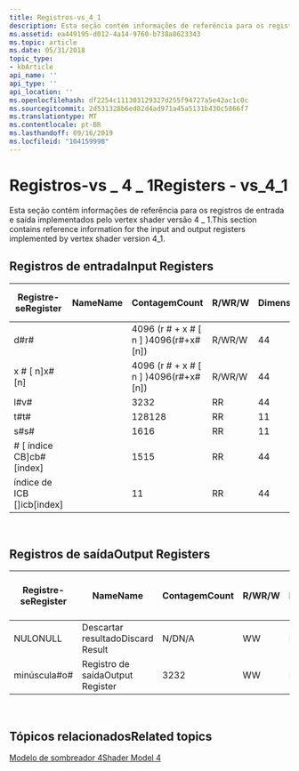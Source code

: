 ```yaml
---
title: Registros-vs_4_1
description: Esta seção contém informações de referência para os registros de entrada e saída implementados pelo vertex shader versão 4 \_ 1.
ms.assetid: ea449195-d012-4a14-9760-b738a8623343
ms.topic: article
ms.date: 05/31/2018
topic_type:
- kbArticle
api_name: ''
api_type: ''
api_location: ''
ms.openlocfilehash: df2254c111303129327d255f94727a5e42ac1c0c
ms.sourcegitcommit: 2d531328b6ed82d4ad971a45a5131b430c5866f7
ms.translationtype: MT
ms.contentlocale: pt-BR
ms.lasthandoff: 09/16/2019
ms.locfileid: "104159998"
---
```

# <a name="registers---vs_4_1"></a><span data-ttu-id="354a5-103">Registros-vs \_ 4 \_ 1</span><span class="sxs-lookup"><span data-stu-id="354a5-103">Registers - vs\_4\_1</span></span>

<span data-ttu-id="354a5-104">Esta seção contém informações de referência para os registros de entrada e saída implementados pelo vertex shader versão 4 \_ 1.</span><span class="sxs-lookup"><span data-stu-id="354a5-104">This section contains reference information for the input and output registers implemented by vertex shader version 4\_1.</span></span>

## <a name="input-registers"></a><span data-ttu-id="354a5-105">Registros de entrada</span><span class="sxs-lookup"><span data-stu-id="354a5-105">Input Registers</span></span>



| <span data-ttu-id="354a5-106">Registre-se</span><span class="sxs-lookup"><span data-stu-id="354a5-106">Register</span></span>      | <span data-ttu-id="354a5-107">Name</span><span class="sxs-lookup"><span data-stu-id="354a5-107">Name</span></span> | <span data-ttu-id="354a5-108">Contagem</span><span class="sxs-lookup"><span data-stu-id="354a5-108">Count</span></span>              | <span data-ttu-id="354a5-109">R/W</span><span class="sxs-lookup"><span data-stu-id="354a5-109">R/W</span></span> | <span data-ttu-id="354a5-110">Dimensão</span><span class="sxs-lookup"><span data-stu-id="354a5-110">Dimension</span></span> | <span data-ttu-id="354a5-111">Indexável por r\#</span><span class="sxs-lookup"><span data-stu-id="354a5-111">Indexable by r\#</span></span> | <span data-ttu-id="354a5-112">Padrões</span><span class="sxs-lookup"><span data-stu-id="354a5-112">Defaults</span></span> | <span data-ttu-id="354a5-113">Requer DCL</span><span class="sxs-lookup"><span data-stu-id="354a5-113">Requires DCL</span></span> |
|---------------|------|--------------------|-----|-----------|------------------|----------|--------------|
| <span data-ttu-id="354a5-114">d\#</span><span class="sxs-lookup"><span data-stu-id="354a5-114">r\#</span></span>           |      | <span data-ttu-id="354a5-115">4096 (r \# + x \# \[ n \] )</span><span class="sxs-lookup"><span data-stu-id="354a5-115">4096(r\#+x\#\[n\])</span></span> | <span data-ttu-id="354a5-116">R/W</span><span class="sxs-lookup"><span data-stu-id="354a5-116">R/W</span></span> | <span data-ttu-id="354a5-117">4</span><span class="sxs-lookup"><span data-stu-id="354a5-117">4</span></span>         | <span data-ttu-id="354a5-118">Não</span><span class="sxs-lookup"><span data-stu-id="354a5-118">No</span></span>               | <span data-ttu-id="354a5-119">Nenhum</span><span class="sxs-lookup"><span data-stu-id="354a5-119">None</span></span>     | <span data-ttu-id="354a5-120">Yes</span><span class="sxs-lookup"><span data-stu-id="354a5-120">Yes</span></span>          |
| <span data-ttu-id="354a5-121">x \# \[ n\]</span><span class="sxs-lookup"><span data-stu-id="354a5-121">x\#\[n\]</span></span>      |      | <span data-ttu-id="354a5-122">4096 (r \# + x \# \[ n \] )</span><span class="sxs-lookup"><span data-stu-id="354a5-122">4096(r\#+x\#\[n\])</span></span> | <span data-ttu-id="354a5-123">R/W</span><span class="sxs-lookup"><span data-stu-id="354a5-123">R/W</span></span> | <span data-ttu-id="354a5-124">4</span><span class="sxs-lookup"><span data-stu-id="354a5-124">4</span></span>         | <span data-ttu-id="354a5-125">Sim</span><span class="sxs-lookup"><span data-stu-id="354a5-125">Yes</span></span>              | <span data-ttu-id="354a5-126">Nenhum</span><span class="sxs-lookup"><span data-stu-id="354a5-126">None</span></span>     | <span data-ttu-id="354a5-127">Yes</span><span class="sxs-lookup"><span data-stu-id="354a5-127">Yes</span></span>          |
| <span data-ttu-id="354a5-128">l\#</span><span class="sxs-lookup"><span data-stu-id="354a5-128">v\#</span></span>           |      | <span data-ttu-id="354a5-129">32</span><span class="sxs-lookup"><span data-stu-id="354a5-129">32</span></span>                 | <span data-ttu-id="354a5-130">R</span><span class="sxs-lookup"><span data-stu-id="354a5-130">R</span></span>   | <span data-ttu-id="354a5-131">4</span><span class="sxs-lookup"><span data-stu-id="354a5-131">4</span></span>         | <span data-ttu-id="354a5-132">Sim</span><span class="sxs-lookup"><span data-stu-id="354a5-132">Yes</span></span>              | <span data-ttu-id="354a5-133">Nenhum</span><span class="sxs-lookup"><span data-stu-id="354a5-133">None</span></span>     | <span data-ttu-id="354a5-134">Yes</span><span class="sxs-lookup"><span data-stu-id="354a5-134">Yes</span></span>          |
| <span data-ttu-id="354a5-135">t\#</span><span class="sxs-lookup"><span data-stu-id="354a5-135">t\#</span></span>           |      | <span data-ttu-id="354a5-136">128</span><span class="sxs-lookup"><span data-stu-id="354a5-136">128</span></span>                | <span data-ttu-id="354a5-137">R</span><span class="sxs-lookup"><span data-stu-id="354a5-137">R</span></span>   | <span data-ttu-id="354a5-138">1</span><span class="sxs-lookup"><span data-stu-id="354a5-138">1</span></span>         | <span data-ttu-id="354a5-139">Não</span><span class="sxs-lookup"><span data-stu-id="354a5-139">No</span></span>               | <span data-ttu-id="354a5-140">Nenhum</span><span class="sxs-lookup"><span data-stu-id="354a5-140">None</span></span>     | <span data-ttu-id="354a5-141">Yes</span><span class="sxs-lookup"><span data-stu-id="354a5-141">Yes</span></span>          |
| <span data-ttu-id="354a5-142">s\#</span><span class="sxs-lookup"><span data-stu-id="354a5-142">s\#</span></span>           |      | <span data-ttu-id="354a5-143">16</span><span class="sxs-lookup"><span data-stu-id="354a5-143">16</span></span>                 | <span data-ttu-id="354a5-144">R</span><span class="sxs-lookup"><span data-stu-id="354a5-144">R</span></span>   | <span data-ttu-id="354a5-145">1</span><span class="sxs-lookup"><span data-stu-id="354a5-145">1</span></span>         | <span data-ttu-id="354a5-146">Não</span><span class="sxs-lookup"><span data-stu-id="354a5-146">No</span></span>               | <span data-ttu-id="354a5-147">Nenhum</span><span class="sxs-lookup"><span data-stu-id="354a5-147">None</span></span>     | <span data-ttu-id="354a5-148">Yes</span><span class="sxs-lookup"><span data-stu-id="354a5-148">Yes</span></span>          |
| <span data-ttu-id="354a5-149">\# \[ índice CB\]</span><span class="sxs-lookup"><span data-stu-id="354a5-149">cb\#\[index\]</span></span> |      | <span data-ttu-id="354a5-150">15</span><span class="sxs-lookup"><span data-stu-id="354a5-150">15</span></span>                 | <span data-ttu-id="354a5-151">R</span><span class="sxs-lookup"><span data-stu-id="354a5-151">R</span></span>   | <span data-ttu-id="354a5-152">4</span><span class="sxs-lookup"><span data-stu-id="354a5-152">4</span></span>         | <span data-ttu-id="354a5-153">Sim (conteúdo)</span><span class="sxs-lookup"><span data-stu-id="354a5-153">Yes(Contents)</span></span>    | <span data-ttu-id="354a5-154">Nenhum</span><span class="sxs-lookup"><span data-stu-id="354a5-154">None</span></span>     | <span data-ttu-id="354a5-155">Yes</span><span class="sxs-lookup"><span data-stu-id="354a5-155">Yes</span></span>          |
| <span data-ttu-id="354a5-156">índice de ICB \[\]</span><span class="sxs-lookup"><span data-stu-id="354a5-156">icb\[index\]</span></span>  |      | <span data-ttu-id="354a5-157">1</span><span class="sxs-lookup"><span data-stu-id="354a5-157">1</span></span>                  | <span data-ttu-id="354a5-158">R</span><span class="sxs-lookup"><span data-stu-id="354a5-158">R</span></span>   | <span data-ttu-id="354a5-159">4</span><span class="sxs-lookup"><span data-stu-id="354a5-159">4</span></span>         | <span data-ttu-id="354a5-160">Sim (conteúdo)</span><span class="sxs-lookup"><span data-stu-id="354a5-160">Yes(Contents)</span></span>    | <span data-ttu-id="354a5-161">Nenhum</span><span class="sxs-lookup"><span data-stu-id="354a5-161">None</span></span>     | <span data-ttu-id="354a5-162">Yes</span><span class="sxs-lookup"><span data-stu-id="354a5-162">Yes</span></span>          |



 

## <a name="output-registers"></a><span data-ttu-id="354a5-163">Registros de saída</span><span class="sxs-lookup"><span data-stu-id="354a5-163">Output Registers</span></span>



| <span data-ttu-id="354a5-164">Registre-se</span><span class="sxs-lookup"><span data-stu-id="354a5-164">Register</span></span> | <span data-ttu-id="354a5-165">Name</span><span class="sxs-lookup"><span data-stu-id="354a5-165">Name</span></span>            | <span data-ttu-id="354a5-166">Contagem</span><span class="sxs-lookup"><span data-stu-id="354a5-166">Count</span></span> | <span data-ttu-id="354a5-167">R/W</span><span class="sxs-lookup"><span data-stu-id="354a5-167">R/W</span></span> | <span data-ttu-id="354a5-168">Dimensão</span><span class="sxs-lookup"><span data-stu-id="354a5-168">Dimension</span></span> | <span data-ttu-id="354a5-169">Indexável por r\#</span><span class="sxs-lookup"><span data-stu-id="354a5-169">Indexable by r\#</span></span> | <span data-ttu-id="354a5-170">Padrões</span><span class="sxs-lookup"><span data-stu-id="354a5-170">Defaults</span></span> | <span data-ttu-id="354a5-171">Requer DCL</span><span class="sxs-lookup"><span data-stu-id="354a5-171">Requires DCL</span></span> |
|----------|-----------------|-------|-----|-----------|------------------|----------|--------------|
| <span data-ttu-id="354a5-172">NULO</span><span class="sxs-lookup"><span data-stu-id="354a5-172">NULL</span></span>     | <span data-ttu-id="354a5-173">Descartar resultado</span><span class="sxs-lookup"><span data-stu-id="354a5-173">Discard Result</span></span>  | <span data-ttu-id="354a5-174">N/D</span><span class="sxs-lookup"><span data-stu-id="354a5-174">N/A</span></span>   | <span data-ttu-id="354a5-175">W</span><span class="sxs-lookup"><span data-stu-id="354a5-175">W</span></span>   | <span data-ttu-id="354a5-176">N/D</span><span class="sxs-lookup"><span data-stu-id="354a5-176">N/A</span></span>       | <span data-ttu-id="354a5-177">N/D</span><span class="sxs-lookup"><span data-stu-id="354a5-177">N/A</span></span>              | <span data-ttu-id="354a5-178">N/D</span><span class="sxs-lookup"><span data-stu-id="354a5-178">N/A</span></span>      | <span data-ttu-id="354a5-179">Não</span><span class="sxs-lookup"><span data-stu-id="354a5-179">No</span></span>           |
| <span data-ttu-id="354a5-180">minúscula\#</span><span class="sxs-lookup"><span data-stu-id="354a5-180">o\#</span></span>      | <span data-ttu-id="354a5-181">Registro de saída</span><span class="sxs-lookup"><span data-stu-id="354a5-181">Output Register</span></span> | <span data-ttu-id="354a5-182">32</span><span class="sxs-lookup"><span data-stu-id="354a5-182">32</span></span>    | <span data-ttu-id="354a5-183">W</span><span class="sxs-lookup"><span data-stu-id="354a5-183">W</span></span>   | <span data-ttu-id="354a5-184">N/D</span><span class="sxs-lookup"><span data-stu-id="354a5-184">N/A</span></span>       | <span data-ttu-id="354a5-185">N/D</span><span class="sxs-lookup"><span data-stu-id="354a5-185">N/A</span></span>              | <span data-ttu-id="354a5-186">4</span><span class="sxs-lookup"><span data-stu-id="354a5-186">4</span></span>        | <span data-ttu-id="354a5-187">Sim</span><span class="sxs-lookup"><span data-stu-id="354a5-187">Yes</span></span>          |



 

## <a name="related-topics"></a><span data-ttu-id="354a5-188">Tópicos relacionados</span><span class="sxs-lookup"><span data-stu-id="354a5-188">Related topics</span></span>

<dl> <dt>

[<span data-ttu-id="354a5-189">Modelo de sombreador 4</span><span class="sxs-lookup"><span data-stu-id="354a5-189">Shader Model 4</span></span>](dx-graphics-hlsl-sm4.md)
</dt> </dl>

 

 




